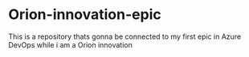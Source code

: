 # Orion-innovation-epic
This is a repository thats gonna be connected to my first epic in Azure DevOps while i am a Orion innovation 

